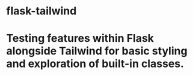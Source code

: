 # flask-tailwind
# Testing features within Flask alongside Tailwind for basic styling and exploration of built-in classes.
